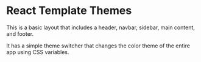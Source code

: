 # React Template Themes

This is a basic layout that includes a header, navbar, sidebar, main content, and footer.

It has a simple theme switcher that changes the color theme of the entire app using CSS variables.
